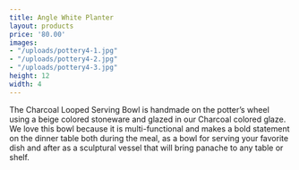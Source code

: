 ```yaml
---
title: Angle White Planter
layout: products
price: '80.00'
images:
- "/uploads/pottery4-1.jpg"
- "/uploads/pottery4-2.jpg"
- "/uploads/pottery4-3.jpg"
height: 12
width: 4
---
```


The Charcoal Looped Serving Bowl is handmade on the potter’s wheel using a beige colored stoneware and glazed in our Charcoal colored  glaze.  We love this bowl because it is multi-functional and makes a bold statement on the dinner table both during the meal, as a bowl for serving your favorite dish and after as a sculptural vessel that will bring panache to any table or shelf.
